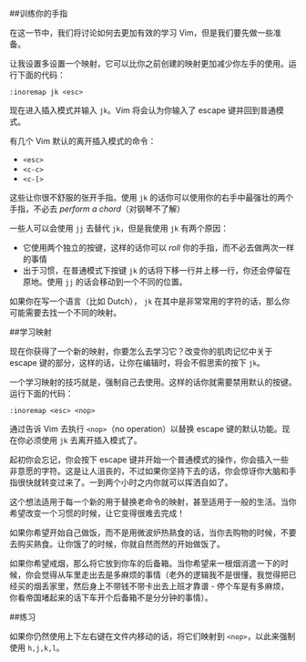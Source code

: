 ##训练你的手指

在这一节中，我们将讨论如何去更加有效的学习 Vim，但是我们要先做一些准备。

让我设置多设置一个映射，它可以比你之前创建的映射更加减少你左手的使用。运行下面的代码：

```vim
:inoremap jk <esc>
```

现在进入插入模式并输入 `jk`。Vim 将会认为你输入了 escape 键并回到普通模式。

有几个 Vim 默认的离开插入模式的命令：
- `<esc>`
- `<c-c>`
- `<c-[>`

这些让你很不舒服的张开手指。使用 `jk` 的话你可以使用你的右手中最强壮的两个手指，不必去 *perform a chord*（对钢琴不了解）

一些人可以会使用 `jj` 去替代 `jk`，但是我使用 `jk` 有两个原因：
- 它使用两个独立的按键，这样的话你可以 *roll* 你的手指，而不必去做两次一样的事情
- 出于习惯，在普通模式下按键 `jk` 的话将下移一行并上移一行，你还会停留在原地。使用 `jj` 的话会移动到一个不同的位置。

如果你在写一个语言（比如 Dutch）， `jk` 在其中是非常常用的字符的话，那么你可能需要去找一个不同的映射。

##学习映射

现在你获得了一个新的映射，你要怎么去学习它？改变你的肌肉记忆中关于 escape 键的部分，这样的话，让你在编辑时，将会不假思索的按下 `jk`。

一个学习映射的技巧就是，强制自己去使用。这样的话你就需要禁用默认的按键。运行下面的代码：

```vim
:inoremap <esc> <nop>
```

通过告诉 Vim 去执行 `<nop>`（no operation）以替换 escape 键的默认功能。现在你必须使用 `jk` 去离开插入模式了。

起初你会忘记，你会按下 escape 键并开始一个普通模式的操作，你会插入一些非意愿的字符。这是让人沮丧的，不过如果你坚持下去的话，你会惊讶你大脑和手指很快就转变过来了。一到两个小时之内你就可以挥洒自如了。

这个想法适用于每一个新的用于替换老命令的映射，甚至适用于一般的生活。当你希望改变一个习惯的时候，让它变得很难去完成！

如果你希望开始自己做饭，而不是用微波炉热熟食的话，当你去购物的时候，不要去购买熟食。让你饿了的时候，你就自然而然的开始做饭了。

如果你希望戒烟，那么将它放到你车的后备箱。当你希望来一根烟消遣一下的时候，你会觉得从车里走出去是多麻烦的事情（老外的逻辑我不是很懂，我觉得把已经买的烟丢家里，然后身上不带钱不带卡出去上班才靠谱 - 停个车是有多麻烦，你看帝国堵起来的话下车开个后备箱不是分分钟的事情）。

##练习

如果你仍然使用上下左右键在文件内移动的话，将它们映射到 `<nop>`，以此来强制使用 `h,j,k,l`。
